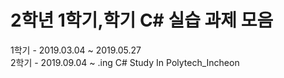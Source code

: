 # 2학년 1학기,학기 C# 실습 과제 모음  
  
1학기 - 2019.03.04 ~ 2019.05.27  
2학기 - 2019.09.04 ~ .ing
C# Study In Polytech_Incheon  

